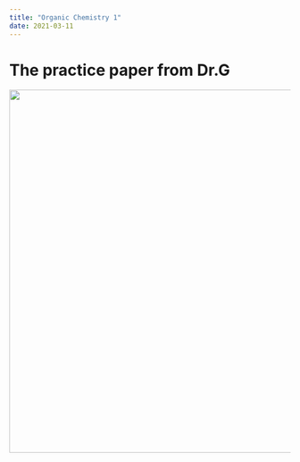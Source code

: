 ```yaml
--- 
title: "Organic Chemistry 1"
date: 2021-03-11
---
```

# The practice paper from Dr.G
<img src="./image0.jpg" width="650"/>
